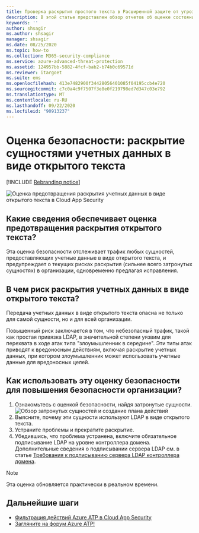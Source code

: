 ```yaml
---
title: Проверка раскрытия простого текста в Расширенной защите от угроз Azure
description: В этой статье представлен обзор отчетов об оценке состояния безопасности удостоверений с раскрытием простого текста Azure ATP.
keywords: ''
author: shsagir
ms.author: shsagir
manager: shsagir
ms.date: 08/25/2020
ms.topic: how-to
ms.collection: M365-security-compliance
ms.service: azure-advanced-threat-protection
ms.assetid: 124957bb-5882-4fcf-bab2-b74b0c69571d
ms.reviewer: itargoet
ms.suite: ems
ms.openlocfilehash: 413e7482900f34428056401085f04195ccb4e720
ms.sourcegitcommit: c7c0a4c9f7507f3e8e0f219798ed7d347c03e792
ms.translationtype: MT
ms.contentlocale: ru-RU
ms.lasthandoff: 09/22/2020
ms.locfileid: "90913237"
---
```

# <a name="security-assessment-entities-exposing-credentials-in-clear-text"></a>Оценка безопасности: раскрытие сущностями учетных данных в виде открытого текста

[!INCLUDE [Rebranding notice](includes/rebranding.md)]

![Оценка предотвращения раскрытия учетных данных в виде открытого текста в Cloud App Security](media/atp-cas-isp-clear-text-1.png)

## <a name="what-information-does-the-prevent-clear-text-security-assessment-provide"></a>Какие сведения обеспечивает оценка предотвращения раскрытия открытого текста?

Эта оценка безопасности отслеживает трафик любых сущностей, предоставляющих учетные данные в виде открытого текста, и предупреждает о текущих рисках раскрытия (сильнее всего затронутых сущностях) в организации, одновременно предлагая исправления.

## <a name="why-is-clear-text-credential-exposure-risky"></a>В чем риск раскрытия учетных данных в виде открытого текста?

Передача учетных данных в виде открытого текста опасна не только для самой сущности, но и для всей организации.

Повышенный риск заключается в том, что небезопасный трафик, такой как простая привязка LDAP, в значительной степени уязвим для перехвата в ходе атак типа "злоумышленник в середине". Эти типы атак приводят к вредоносным действиям, включая раскрытие учетных данных, при котором злоумышленник может использовать учетные данные для вредоносных целей.

## <a name="how-do-i-use-this-security-assessment-to-improve-my-organizational-security-posture"></a>Как использовать эту оценку безопасности для повышения безопасности организации?

1. Ознакомьтесь с оценкой безопасности, найдя затронутые сущности.
    ![Обзор затронутых сущностей и создание плана действий](media/atp-cas-isp-clear-text-2.png)
1. Выясните, почему эти сущности используют LDAP в виде открытого текста.
1. Устраните проблемы и прекратите раскрытие.
1. Убедившись, что проблема устранена, включите обязательное подписывание LDAP на уровне контроллера домена. Дополнительные сведения о подписывании сервера LDAP см. в статье [Требования к подписыванию сервера LDAP контроллера домена](/windows/security/threat-protection/security-policy-settings/domain-controller-ldap-server-signing-requirements).

> [!NOTE]
> Эта оценка обновляется практически в реальном времени.

## <a name="next-steps"></a>Дальнейшие шаги

- [Фильтрация действий Azure ATP в Cloud App Security](activities-filtering-mcas.md)
- [Загляните на форум Azure ATP!](https://aka.ms/azureatpcommunity)